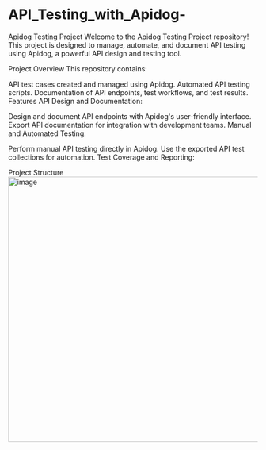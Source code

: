 # API_Testing_with_Apidog-
Apidog Testing Project
Welcome to the Apidog Testing Project repository! This project is designed to manage, automate, and document API testing using Apidog, a powerful API design and testing tool.

Project Overview
This repository contains:

API test cases created and managed using Apidog.
Automated API testing scripts.
Documentation of API endpoints, test workflows, and test results.
Features
API Design and Documentation:

Design and document API endpoints with Apidog's user-friendly interface.
Export API documentation for integration with development teams.
Manual and Automated Testing:

Perform manual API testing directly in Apidog.
Use the exported API test collections for automation.
Test Coverage and Reporting:

Project Structure
<br>
<img width="535" alt="image" src="https://github.com/user-attachments/assets/b279a535-dd78-461f-be49-105b0e5506d7" />


